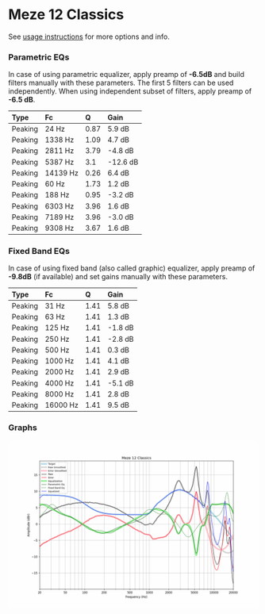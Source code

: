 # Meze 12 Classics
See [usage instructions](https://github.com/jaakkopasanen/AutoEq#usage) for more options and info.

### Parametric EQs
In case of using parametric equalizer, apply preamp of **-6.5dB** and build filters manually
with these parameters. The first 5 filters can be used independently.
When using independent subset of filters, apply preamp of **-6.5 dB**.

| Type    | Fc       |    Q | Gain     |
|:--------|:---------|:-----|:---------|
| Peaking | 24 Hz    | 0.87 | 5.9 dB   |
| Peaking | 1338 Hz  | 1.09 | 4.7 dB   |
| Peaking | 2811 Hz  | 3.79 | -4.8 dB  |
| Peaking | 5387 Hz  | 3.1  | -12.6 dB |
| Peaking | 14139 Hz | 0.26 | 6.4 dB   |
| Peaking | 60 Hz    | 1.73 | 1.2 dB   |
| Peaking | 188 Hz   | 0.95 | -3.2 dB  |
| Peaking | 6303 Hz  | 3.96 | 1.6 dB   |
| Peaking | 7189 Hz  | 3.96 | -3.0 dB  |
| Peaking | 9308 Hz  | 3.67 | 1.6 dB   |

### Fixed Band EQs
In case of using fixed band (also called graphic) equalizer, apply preamp of **-9.8dB**
(if available) and set gains manually with these parameters.

| Type    | Fc       |    Q | Gain    |
|:--------|:---------|:-----|:--------|
| Peaking | 31 Hz    | 1.41 | 5.8 dB  |
| Peaking | 63 Hz    | 1.41 | 1.3 dB  |
| Peaking | 125 Hz   | 1.41 | -1.8 dB |
| Peaking | 250 Hz   | 1.41 | -2.8 dB |
| Peaking | 500 Hz   | 1.41 | 0.3 dB  |
| Peaking | 1000 Hz  | 1.41 | 4.1 dB  |
| Peaking | 2000 Hz  | 1.41 | 2.9 dB  |
| Peaking | 4000 Hz  | 1.41 | -5.1 dB |
| Peaking | 8000 Hz  | 1.41 | 2.8 dB  |
| Peaking | 16000 Hz | 1.41 | 9.5 dB  |

### Graphs
![](./Meze%2012%20Classics.png)